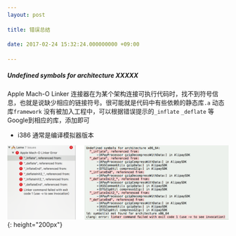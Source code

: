 ```yaml
---
layout: post

title: 错误总结

date: 2017-02-24 15:32:24.000000000 +09:00

---
```


##### Undefined symbols for architecture XXXXX
Apple Mach-O Linker 连接器在为某个架构连接可执行代码时，找不到符号信息，也就是说缺少相应的链接符号。很可能就是代码中有些依赖的静态库`.a` 动态库`framework` 没有被加入工程中，可以根据错误提示的`_inflate` `_deflate` 等Google到相应的库，添加即可

+ i386 通常是编译模拟器版本

![](/assets/images/WX20170223164518@2x.png){:  height="200px"}

